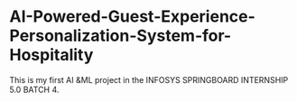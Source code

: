 # AI-Powered-Guest-Experience-Personalization-System-for-Hospitality
This is my first AI &ML project in the INFOSYS SPRINGBOARD INTERNSHIP 5.0 BATCH 4.
